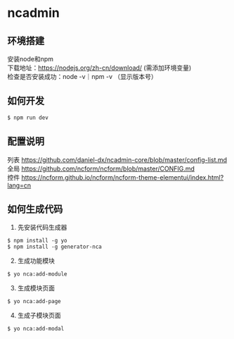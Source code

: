 # ncadmin

## 环境搭建
安装node和npm  
下载地址：https://nodejs.org/zh-cn/download/ (需添加环境变量)  
检查是否安装成功：node -v｜npm -v （显示版本号）  

## 如何开发

```sh
$ npm run dev
```

## 配置说明
列表 https://github.com/daniel-dx/ncadmin-core/blob/master/config-list.md  
全局 https://github.com/ncform/ncform/blob/master/CONFIG.md  
控件 https://ncform.github.io/ncform/ncform-theme-elementui/index.html?lang=cn  

## 如何生成代码

1. 先安装代码生成器

```
$ npm install -g yo
$ npm install -g generator-nca
```

2. 生成功能模块

```
$ yo nca:add-module
```

3. 生成模块页面

```
$ yo nca:add-page
```
4. 生成子模块页面

```
$ yo nca:add-modal
```

